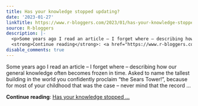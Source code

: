```yaml
---
title: Has your knowledge stopped updating?
date: '2023-01-27'
linkTitle: https://www.r-bloggers.com/2023/01/has-your-knowledge-stopped-updating/
source: R-bloggers
description: |-
  <p>Some years ago I read an article – I forget where – describing how our general knowledge often becomes frozen in time. Asked to name the tallest building in the world you confidently proclaim “the Sears Tower!”, because for most of your childhood that was the case – never mind that the record ...</p>
  <strong>Continue reading</strong>: <a href="https://www.r-bloggers.com/2023/01/has-your-knowledge-stopped-updating/">Has your knowledge stopped ...
disable_comments: true
---
```

<p>Some years ago I read an article – I forget where – describing how our general knowledge often becomes frozen in time. Asked to name the tallest building in the world you confidently proclaim “the Sears Tower!”, because for most of your childhood that was the case – never mind that the record ...</p>
<strong>Continue reading</strong>: <a href="https://www.r-bloggers.com/2023/01/has-your-knowledge-stopped-updating/">Has your knowledge stopped ...